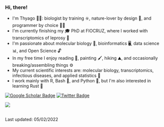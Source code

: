 ### Hi, there!

* I'm Thyago :rainbow_flag:: biologist by training ☣️, nature-lover by design :leaves:, and  programmer by choice :man_technologist:
* I'm currently finishing my :mortar_board: PhD at FIOCRUZ, where I worked with transcriptomics of leprosy 🦠
* I'm passionate about molecular biology :dna:, bioinformatics :desktop_computer:, data science 📊, and Open Science :unlock:
* In my free time I enjoy reading :book:, painting :paintbrush:, hiking ⛰️, and occasionally breaking/assembling things ⚙️
* My current scientific interests are: molecular biology, transcriptomics, infectious diseases, and applied statistics 🔢
* I work mainly with R, Bash 🐧, and Python 🐍, but I'm also interested in learning Rust 🦀

[![Google Scholar Badge](https://img.shields.io/badge/Scholar-Google%20Scholar-green)](https://scholar.google.com/citations?user=OXeOfZMAAAAJ&hl)
[![Twitter Badge](https://img.shields.io/badge/-@thyagohills-1ca0f1?style=flat&labelColor=1ca0f1&logo=twitter&logoColor=white&link=https://twitter.com/thyagohills)](https://twitter.com/thyagohills)

<p align = "left">
 <img src = "https://github-readme-stats.vercel.app/api?username=thyagoleal&show_icons=true&theme=merko">
</p>
<br/>
Last updated: 05/02/2022
